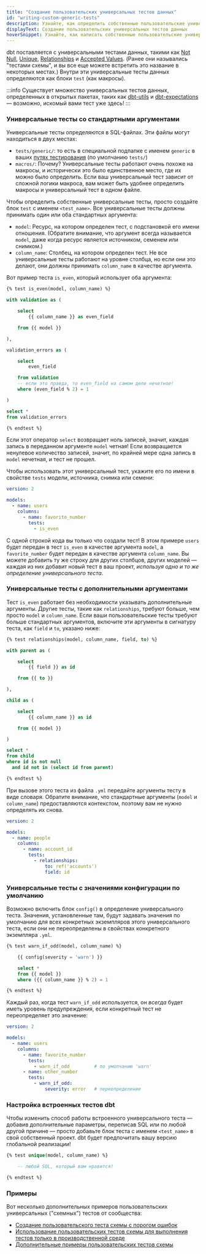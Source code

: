 ```yaml
---
title: "Создание пользовательских универсальных тестов данных"
id: "writing-custom-generic-tests"
description: Узнайте, как определить собственные пользовательские универсальные тесты данных.
displayText: Создание пользовательских универсальных тестов данных
hoverSnippet: Узнайте, как написать собственные пользовательские универсальные тесты данных.
---
```


dbt поставляется с универсальными тестами данных, такими как [Not Null](/reference/resource-properties/data-tests#not-null), [Unique](/reference/resource-properties/data-tests#unique), [Relationships](/reference/resource-properties/data-tests#relationships) и [Accepted Values](/reference/resource-properties/data-tests#accepted-values). (Ранее они назывались "тестами схемы", и вы все еще можете встретить это название в некоторых местах.) Внутри эти универсальные тесты данных определяются как блоки `test` (как макросы).

:::info
Существует множество универсальных тестов данных, определенных в открытых пакетах, таких как [dbt-utils](https://hub.getdbt.com/dbt-labs/dbt_utils/latest/) и [dbt-expectations](https://hub.getdbt.com/calogica/dbt_expectations/latest/) — возможно, искомый вами тест уже здесь!
:::

### Универсальные тесты со стандартными аргументами

Универсальные тесты определяются в SQL-файлах. Эти файлы могут находиться в двух местах:
- `tests/generic/`: то есть в специальной подпапке с именем `generic` в ваших [путях тестирования](/reference/project-configs/test-paths) (по умолчанию `tests/`)
- `macros/`: Почему? Универсальные тесты работают очень похоже на макросы, и исторически это было единственное место, где их можно было определить. Если ваш универсальный тест зависит от сложной логики макроса, вам может быть удобнее определить макросы и универсальный тест в одном файле.

Чтобы определить собственные универсальные тесты, просто создайте блок `test` с именем `<test_name>`. Все универсальные тесты должны принимать один или оба стандартных аргумента:
- `model`: Ресурс, на котором определен тест, с подстановкой его имени отношения. (Обратите внимание, что аргумент всегда называется `model`, даже когда ресурс является источником, семенем или снимком.)
- `column_name`: Столбец, на котором определен тест. Не все универсальные тесты работают на уровне столбца, но если они это делают, они должны принимать `column_name` в качестве аргумента.

Вот пример теста `is_even`, который использует оба аргумента:

<File name='tests/generic/test_is_even.sql'>

```sql
{% test is_even(model, column_name) %}

with validation as (

    select
        {{ column_name }} as even_field

    from {{ model }}

),

validation_errors as (

    select
        even_field

    from validation
    -- если это правда, то even_field на самом деле нечетное!
    where (even_field % 2) = 1

)

select *
from validation_errors

{% endtest %}
```

</File>

Если этот оператор `select` возвращает ноль записей, значит, каждая запись в переданном аргументе `model` четная! Если возвращается ненулевое количество записей, значит, по крайней мере одна запись в `model` нечетная, и тест не прошел.

Чтобы использовать этот универсальный тест, укажите его по имени в свойстве `tests` модели, источника, снимка или семени:

<File name='models/<filename>.yml'>

```yaml
version: 2

models:
  - name: users
    columns:
      - name: favorite_number
        tests:
      	  - is_even
```

</File>

С одной строкой кода вы только что создали тест! В этом примере `users` будет передан в тест `is_even` в качестве аргумента `model`, а `favorite_number` будет передан в качестве аргумента `column_name`. Вы можете добавить ту же строку для других столбцов, других моделей — каждая из них добавит новый тест в ваш проект, _используя одно и то же определение универсального теста_.


### Универсальные тесты с дополнительными аргументами

Тест `is_even` работает без необходимости указывать дополнительные аргументы. Другие тесты, такие как `relationships`, требуют больше, чем просто `model` и `column_name`. Если ваши пользовательские тесты требуют больше стандартных аргументов, включите эти аргументы в сигнатуру теста, как `field` и `to`, указано ниже:

<File name='tests/generic/test_relationships.sql'>

```sql
{% test relationships(model, column_name, field, to) %}

with parent as (

    select
        {{ field }} as id

    from {{ to }}

),

child as (

    select
        {{ column_name }} as id

    from {{ model }}

)

select *
from child
where id is not null
  and id not in (select id from parent)

{% endtest %}
```

</File>

При вызове этого теста из файла `.yml` передайте аргументы тесту в виде словаря. Обратите внимание, что стандартные аргументы (`model` и `column_name`) предоставляются контекстом, поэтому вам не нужно определять их снова.

<File name='models/<filename>.yml'>

```yaml
version: 2

models:
  - name: people
    columns:
      - name: account_id
        tests:
          - relationships:
              to: ref('accounts')
              field: id
```

</File>

### Универсальные тесты с значениями конфигурации по умолчанию

Возможно включить блок `config()` в определение универсального теста. Значения, установленные там, будут задавать значения по умолчанию для всех конкретных экземпляров этого универсального теста, если они не переопределены в свойствах конкретного экземпляра `.yml`.

<File name='tests/generic/warn_if_odd.sql'>

```sql
{% test warn_if_odd(model, column_name) %}

    {{ config(severity = 'warn') }}

    select *
    from {{ model }}
    where ({{ column_name }} % 2) = 1

{% endtest %}
```

Каждый раз, когда тест `warn_if_odd` используется, он _всегда_ будет иметь уровень предупреждения, если конкретный тест не переопределяет это значение:

</File>

<File name='models/<filename>.yml'>

```yaml
version: 2

models:
  - name: users
    columns:
      - name: favorite_number
        tests:
      	  - warn_if_odd         # по умолчанию 'warn'
      - name: other_number
        tests:
          - warn_if_odd:
              severity: error   # переопределение
```

</File>

### Настройка встроенных тестов dbt

Чтобы изменить способ работы встроенного универсального теста — добавив дополнительные параметры, переписав SQL или по любой другой причине — просто добавьте блок теста с именем `<test_name>` в свой собственный проект. dbt будет предпочитать вашу версию глобальной реализации!

<File name='tests/generic/<filename>.sql'>

```sql
{% test unique(model, column_name) %}

    -- любой SQL, который вам нравится!

{% endtest %}
```

</File>

### Примеры

Вот несколько дополнительных примеров пользовательских универсальных ("схемных") тестов от сообщества:
* [Создание пользовательского теста схемы с порогом ошибок](https://discourse.getdbt.com/t/creating-an-error-threshold-for-schema-tests/966)
* [Использование пользовательских тестов схемы для выполнения тестов только в производственной среде](https://discourse.getdbt.com/t/conditionally-running-dbt-tests-only-running-dbt-tests-in-production/322)
* [Дополнительные примеры пользовательских тестов схемы](https://discourse.getdbt.com/t/examples-of-custom-schema-tests/181)